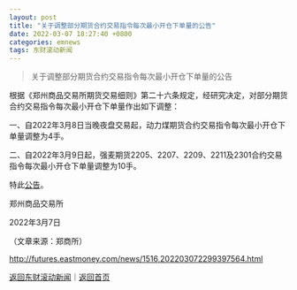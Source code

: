 ```yaml
---
layout: post
title: "关于调整部分期货合约交易指令每次最小开仓下单量的公告"
date: 2022-03-07 18:27:40 +0800
categories: emnews
tags: 东财滚动新闻
---
```

> 关于调整部分期货合约交易指令每次最小开仓下单量的公告

<p>根据《郑州商品交易所期货交易细则》第二十六条规定，经研究决定，对部分期货合约交易指令每次最小开仓下单量作出如下调整：</p><p>一、自2022年3月8日当晚夜盘交易起，动力煤期货合约交易指令每次最小开仓下单量调整为4手。</p><p>二、自2022年3月9日起，强麦期货2205、2207、2209、2211及2301合约交易指令每次最小开仓下单量调整为10手。</p><p>特此<span id="Info.3332"><a href="http://data.eastmoney.com/notices/" class="infokey">公告</a></span>。</p><p>郑州商品交易所</p><p>2022年3月7日</p><p class="em_media">（文章来源：郑商所）</p>

<http://futures.eastmoney.com/news/1516,202203072299397564.html>

[返回东财滚动新闻](//finews.withounder.com/emnews/)｜[返回首页](//finews.withounder.com/)